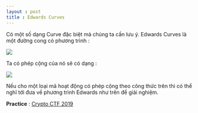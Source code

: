 ```yaml
---
layout : post 
title : Edwards Curves 
--- 
```


Có một số dạng Curve đặc biệt mà chúng ta cần lưu ý. Edwards Curves là một đường cong có phương trình :   

![](https://latex.codecogs.com/gif.latex?ax^{2}&space;&plus;&space;y^{2}&space;=&space;1&space;&plus;&space;dx^{2}y^{2})   

Ta có phép cộng của nó sẽ có dạng :   

![](https://latex.codecogs.com/gif.latex?(x_{1}&space;,y_{1})&space;&plus;&space;(x_{2},y_{2})&space;=&space;(\frac{x_{1}y_{2}&plus;x_{2}y_{1}}{1&plus;dx_{1}x_{2}y_{1}y_{2}},&space;\frac{y_{1}y_{2}-ax_{1}x_{2}}{1-dx_{1}x_{2}y_{1}y_{2}}))

Nếu cho một loại mã hoạt động có phép cộng theo công thức trên thì có thể nghĩ tới đưa về phương trình Edwards như trên để giải nghiệm.  

**Practice** : [Crypto CTF 2019](http://mslc.ctf.su/wp/1st-crypto-ctf-2019-least-solved-challenges/)   
